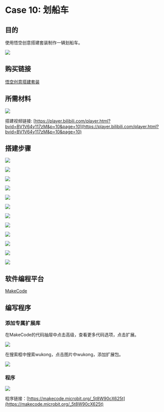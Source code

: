 # Case 10: 划船车
## 目的
使用悟空创意搭建套装制作一辆划船车。

![](./images/case-10-01.png)

## 购买链接

[悟空创意搭建套装](https://item.taobao.com/item.htm?id=649813731275&spm=2015.23436601.0.0)

## 所需材料

![](./images/case-10-02.png)

搭建视频链接:
[https://player.bilibili.com/player.html?bvid=BV1V64y117zM&p=10&page=10](https://player.bilibili.com/player.html?bvid=BV1V64y117zM&p=10&page=10)

## 搭建步骤


![](./images/step-case-10-01.png)

![](./images/step-case-10-02.png)

![](./images/step-case-10-03.png)

![](./images/step-case-10-04.png)

![](./images/step-case-10-05.png)

![](./images/step-case-10-06.png)

![](./images/step-case-10-07.png)

![](./images/step-case-10-08.png)

![](./images/step-case-10-09.png)

![](./images/step-case-10-10.png)

![](./images/step-case-10-11.png)

![](./images/step-case-10-12.png)

## 软件编程平台

[MakeCode](https://makecode.microbit.org/)

## 编写程序
### 添加专属扩展库

在MakeCode的代码抽屉中点击高级，查看更多代码选项，点击扩展。

![](./images/case-01-03.png)

在搜索框中搜索wukong，点击图片中wukong，添加扩展包。

![](./images/case-01-04.png)





### 程序

![](./images/case-10-05.png)

程序链接：[https://makecode.microbit.org/_5t8W90cX625t](https://makecode.microbit.org/_5t8W90cX625t)
